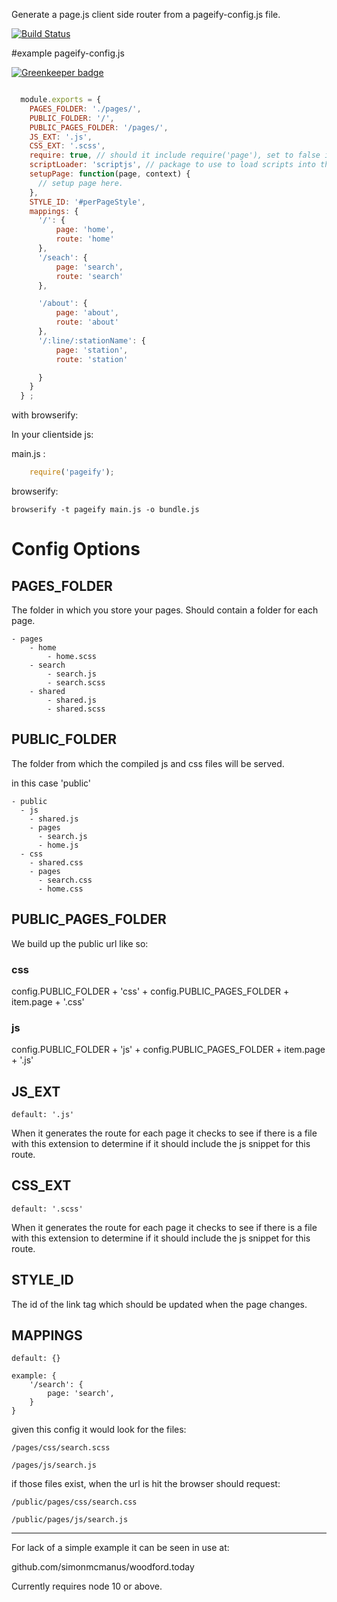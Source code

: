 Generate a page.js client side router from a pageify-config.js file.

[![Build Status](https://travis-ci.org/simonmcmanus/pageify.svg?branch=master)](https://travis-ci.org/simonmcmanus/pageify)


#example pageify-config.js

[![Greenkeeper badge](https://badges.greenkeeper.io/simonmcmanus/pageify.svg)](https://greenkeeper.io/)

```js

  module.exports = {
    PAGES_FOLDER: './pages/',
    PUBLIC_FOLDER: '/',
    PUBLIC_PAGES_FOLDER: '/pages/',
    JS_EXT: '.js',
    CSS_EXT: '.scss',
    require: true, // should it include require('page'), set to false if you are not using browserify/webpack.
    scriptLoader: 'scriptjs', // package to use to load scripts into the browser. set to false if you wish to specify your own scriptLoader function();
    setupPage: function(page, context) {
      // setup page here.
    },
    STYLE_ID: '#perPageStyle',
    mappings: {
      '/': {
          page: 'home',
          route: 'home'
      },
      '/seach': {
          page: 'search',
          route: 'search'
      },

      '/about': {
          page: 'about',
          route: 'about'
      },
      '/:line/:stationName': {
          page: 'station',
          route: 'station'

      }
    }
  } ;


```

with browserify:

In your clientside js:

main.js :


```js
    require('pageify');
```


browserify:

    browserify -t pageify main.js -o bundle.js




# Config Options

## PAGES_FOLDER

The folder in which you store your pages. Should contain a folder for each page.

    - pages
        - home
            - home.scss
        - search
            - search.js
            - search.scss
        - shared
            - shared.js
            - shared.scss


## PUBLIC_FOLDER

The folder from which the compiled js and css files will be served.

in this case 'public'

    - public
      - js
        - shared.js
        - pages
          - search.js
          - home.js
      - css
        - shared.css
        - pages
          - search.css
          - home.css


## PUBLIC_PAGES_FOLDER

We build up the public url like so:

### css
  config.PUBLIC_FOLDER + 'css' + config.PUBLIC_PAGES_FOLDER + item.page + '.css'

### js

  config.PUBLIC_FOLDER + 'js' + config.PUBLIC_PAGES_FOLDER + item.page + '.js'


## JS_EXT

    default: '.js'

When it generates the route for each page it checks to see if there is a file with this extension to determine if it should include the js snippet for this route.

## CSS_EXT

    default: '.scss'

When it generates the route for each page it checks to see if there is a file with this extension to determine if it should include the js snippet for this route.

## STYLE_ID

The id of the link tag which should be updated when the page changes.


## MAPPINGS

    default: {}

    example: {
        '/search': {
            page: 'search',
        }
    }

given this config it would look for the files:

    /pages/css/search.scss

    /pages/js/search.js


if those files exist, when the url is hit the browser should request:

    /public/pages/css/search.css

    /public/pages/js/search.js

______


For lack of a simple example it can be seen in use at:

github.com/simonmcmanus/woodford.today

Currently requires node 10 or above.
